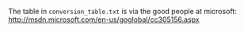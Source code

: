 The table in `conversion_table.txt` is via the good people at microsoft: http://msdn.microsoft.com/en-us/goglobal/cc305156.aspx
